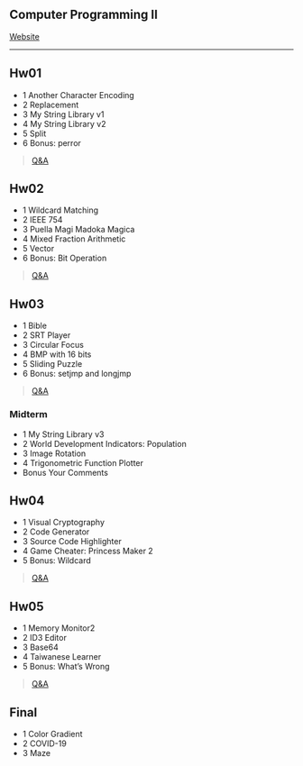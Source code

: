 ## Computer Programming II

[Website](https://sites.google.com/gapps.ntnu.edu.tw/neokent/teaching/past-courses/2022spring-computer-programming-ii?authuser=0)

---

## Hw01
- 1 Another Character Encoding
- 2 Replacement
- 3 My String Library v1
- 4 My String Library v2
- 5 Split
- 6 Bonus: perror
> [Q&A](https://hackmd.io/@JacobLinCool/CP2-HW1-QA)

## Hw02
- 1 Wildcard Matching
- 2 IEEE 754
- 3 Puella Magi Madoka Magica
- 4 Mixed Fraction Arithmetic
- 5 Vector
- 6 Bonus: Bit Operation
> [Q&A](https://hackmd.io/@JacobLinCool/CP2-HW2-QA)

## Hw03
- 1 Bible
- 2 SRT Player
- 3 Circular Focus
- 4 BMP with 16 bits
- 5 Sliding Puzzle
- 6 Bonus: setjmp and longjmp
> [Q&A](https://hackmd.io/@JacobLinCool/CP2-HW3-QA)

### Midterm
- 1 My String Library v3
- 2 World Development Indicators: Population
- 3 Image Rotation
- 4 Trigonometric Function Plotter
- Bonus Your Comments

## Hw04
- 1 Visual Cryptography
- 2 Code Generator
- 3 Source Code Highlighter
- 4 Game Cheater: Princess Maker 2
- 5 Bonus: Wildcard
> [Q&A](https://hackmd.io/@JacobLinCool/CP2-HW4-QA)

## Hw05
- 1 Memory Monitor2
- 2 ID3 Editor
- 3 Base64
- 4 Taiwanese Learner
- 5 Bonus: What’s Wrong
> [Q&A](https://hackmd.io/@JacobLinCool/CP2-HW5-QA)

## Final
- 1 Color Gradient 
- 2 COVID-19 
- 3 Maze 